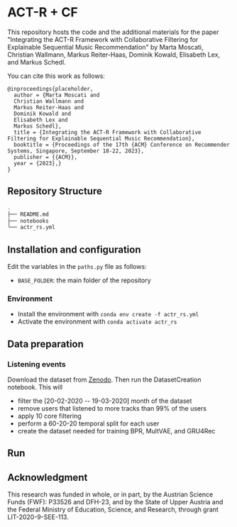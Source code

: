 # ACT-R + CF

This repository hosts the code and the additional materials for the paper "Integrating the ACT-R Framework with
Collaborative Filtering for Explainable Sequential Music Recommendation" by Marta Moscati, Christian Wallmann, Markus
Reiter-Haas, Dominik Kowald, Elisabeth Lex, and Markus Schedl.

You can cite this work as follows:

```
@inproceedings{placeholder,
  author = {Marta Moscati and
  Christian Wallmann and
  Markus Reiter-Haas and
  Dominik Kowald and
  Elisabeth Lex and
  Markus Schedl},
  title = {Integrating the ACT-R Framework with Collaborative Filtering for Explainable Sequential Music Recommendation},
  booktitle = {Proceedings of the 17th {ACM} Conference on Recommender Systems, Singapore, September 18-22, 2023},
  publisher = {{ACM}},
  year = {2023},}
}
```

## Repository Structure

```bash
.
├── README.md
├── notebooks
└── actr_rs.yml
```

## Installation and configuration

Edit the variables in the `paths.py` file as follows:

- `BASE_FOLDER`: the main folder of the repository

### Environment

- Install the environment with
  `conda env create -f actr_rs.yml`
- Activate the environment with `conda activate actr_rs`

## Data preparation

### Listening events

Download the dataset from [Zenodo](https://zenodo.org/record/7923581#.ZFyRu5FBxkg). Then run the DatasetCreation
notebook. This will

- filter the [20-02-2020 -- 19-03-2020] month of the dataset
- remove users that listened to more tracks than 99% of the users
- apply 10 core filtering
- perform a 60-20-20 temporal split for each user
- create the dataset needed for training BPR, MultVAE, and GRU4Rec

## Run

## Acknowledgment

This research was funded in whole, or in part, by the Austrian Science Funds (FWF): P33526 and DFH-23, and by the State
of Upper Austria and the Federal Ministry of Education, Science, and Research, through grant LIT-2020-9-SEE-113.